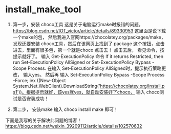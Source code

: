 # install_make_tool

1. 第一步，安装 choco工具
这是关于电脑运行make时报错的问题。https://blog.csdn.net/IOT_victor/article/details/89330953   这里面是说下载一个make的包，
然后我进入官网https://chocolatey.org/packages/make， 发现还要安装 choco工具，然后在该网页上找到了 package 这个按钮，点击进去，里面有很多包，第一个就是choco  点击去！ 
点击去后， 看见命令，按提示就好了。 输入 Get-ExecutionPolicy 命令   If it returns Restricted, then run Set-ExecutionPolicy AllSigned or Set-ExecutionPolicy Bypass -Scope Process.
在输入 Set-ExecutionPolicy AllSigned时，提示执行策略更改， 输入yes。
然后再 输入 Set-ExecutionPolicy Bypass -Scope Process -Force; iex ((New-Object System.Net.WebClient).DownloadString('https://chocolatey.org/install.ps1'))。根据提示就好，该yes就yes，就自动安装好了choco，  输入 choco测试是否安装成功！

2. 第二步， 安装make
输入  choco install make  即可！


下面是我写的关于解决此问题的博客！
https://blog.csdn.net/weixin_39209112/article/details/102570632
